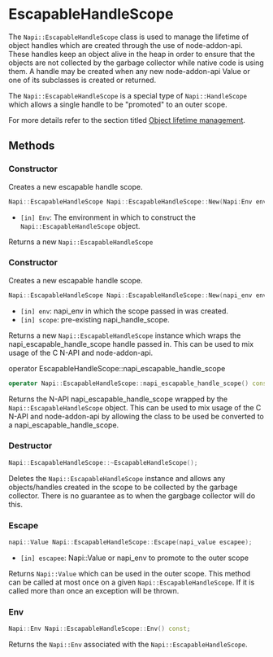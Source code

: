 # EscapableHandleScope

The `Napi::EscapableHandleScope` class is used to manage the lifetime of object handles which are created through the use of node-addon-api. These handles keep an object alive in the heap in order to ensure that the objects are not collected by the garbage collector while native code is using them. A handle may be created when any new node-addon-api Value or one of its subclasses is created or returned.

The `Napi::EscapableHandleScope` is a special type of `Napi::HandleScope` which allows a single handle to be "promoted" to an outer scope.

For more details refer to the section titled [Object lifetime management](object_lifetime_management.md).

## Methods

### Constructor

Creates a new escapable handle scope.

```cpp
Napi::EscapableHandleScope Napi::EscapableHandleScope::New(Napi:Env env);
```

* `[in] Env`: The environment in which to construct the `Napi::EscapableHandleScope` object.

Returns a new `Napi::EscapableHandleScope`

### Constructor

Creates a new escapable handle scope.

```cpp
Napi::EscapableHandleScope Napi::EscapableHandleScope::New(napi_env env, napi_handle_scope scope);
```

* `[in] env`: napi\_env in which the scope passed in was created.
* `[in] scope`: pre-existing napi\_handle\_scope.

Returns a new `Napi::EscapableHandleScope` instance which wraps the napi\_escapable\_handle\_scope handle passed in. This can be used to mix usage of the C N-API and node-addon-api.

operator EscapableHandleScope::napi\_escapable\_handle\_scope

```cpp
operator Napi::EscapableHandleScope::napi_escapable_handle_scope() const
```

Returns the N-API napi\_escapable\_handle\_scope wrapped by the `Napi::EscapableHandleScope` object. This can be used to mix usage of the C N-API and node-addon-api by allowing the class to be used be converted to a napi\_escapable\_handle\_scope.

### Destructor

```cpp
Napi::EscapableHandleScope::~EscapableHandleScope();
```

Deletes the `Napi::EscapableHandleScope` instance and allows any objects/handles created in the scope to be collected by the garbage collector. There is no guarantee as to when the gargbage collector will do this.

### Escape

```cpp
napi::Value Napi::EscapableHandleScope::Escape(napi_value escapee);
```

* `[in] escapee`: Napi::Value or napi\_env to promote to the outer scope

Returns `Napi::Value` which can be used in the outer scope. This method can be called at most once on a given `Napi::EscapableHandleScope`. If it is called more than once an exception will be thrown.

### Env

```cpp
Napi::Env Napi::EscapableHandleScope::Env() const;
```

Returns the `Napi::Env` associated with the `Napi::EscapableHandleScope`.

